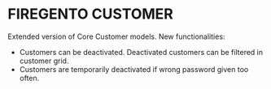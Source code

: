 # FIREGENTO CUSTOMER

Extended version of Core Customer models. New functionalities:

* Customers can be deactivated. Deactivated customers can be filtered in customer grid.
* Customers are temporarily deactivated if wrong password given too often.